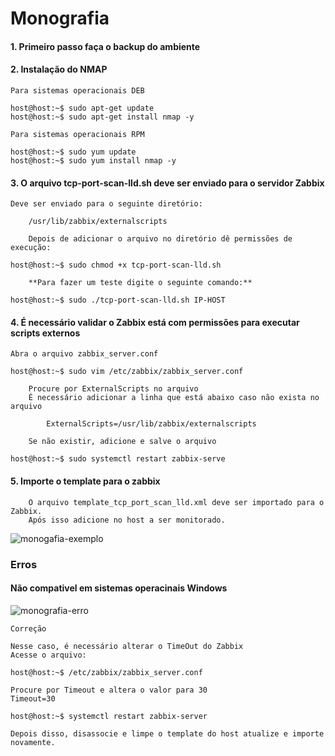 # Monografia

#### 1. Primeiro passo faça o backup do ambiente 
#### 2. Instalação do NMAP
	
	Para sistemas operacionais DEB
		
```console
host@host:~$ sudo apt-get update
host@host:~$ sudo apt-get install nmap -y
```
	Para sistemas operacionais RPM
		
```console
host@host:~$ sudo yum update
host@host:~$ sudo yum install nmap -y
```

#### 3. O arquivo tcp-port-scan-lld.sh deve ser enviado para o servidor Zabbix
	
	Deve ser enviado para o seguinte diretório:
		
		/usr/lib/zabbix/externalscripts

		Depois de adicionar o arquivo no diretório dê permissões de execução:
		
```console
host@host:~$ sudo chmod +x tcp-port-scan-lld.sh
```
		
		**Para fazer um teste digite o seguinte comando:**
			
```console
host@host:~$ sudo ./tcp-port-scan-lld.sh IP-HOST
```

#### 4. É necessário validar o Zabbix está com  permissões para executar scripts externos

	Abra o arquivo zabbix_server.conf
		
```console
host@host:~$ sudo vim /etc/zabbix/zabbix_server.conf
```
		Procure por ExternalScripts no arquivo
		É necessário adicionar a linha que está abaixo caso não exista no arquivo 
			
			ExternalScripts=/usr/lib/zabbix/externalscripts

		Se não existir, adicione e salve o arquivo
		
```console
host@host:~$ sudo systemctl restart zabbix-serve
```

#### 5. Importe o template para o zabbix
		
		O arquivo template_tcp_port_scan_lld.xml deve ser importado para o Zabbix.
		Após isso adicione no host a ser monitorado.
![monogafia-exemplo](https://user-images.githubusercontent.com/12739791/97092364-e19ba700-1619-11eb-97ab-712ec0fb7bb2.png)

### Erros

#### Não compativel em sistemas operacinais Windows

![monografia-erro](https://user-images.githubusercontent.com/12739791/97092567-5c18f680-161b-11eb-9919-1a8a6255a324.png)

	Correção

	Nesse caso, é necessário alterar o TimeOut do Zabbix
	Acesse o arquivo:
```console
host@host:~$ /etc/zabbix/zabbix_server.conf
```
	Procure por Timeout e altera o valor para 30
	Timeout=30

```console
host@host:~$ systemctl restart zabbix-server
```
	
	Depois disso, disassocie e limpe o template do host atualize e importe novamente.

